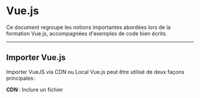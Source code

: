 # Vue.js

Ce document regroupe les notions importantes abordées lors de la formation Vue.js, accompagnées d'exemples de code bien écrits.

---

## Importer Vue.js

Importer VueJS via CDN ou Local
Vue.js peut être utilisé de deux façons principales :

**CDN** : Inclure un fichier <script> dans votre fichier HTML en pointant vers un CDN.
**Local** : Téléchargez Vue.js et incluez-le dans votre projet.

Cela permet de démarrer rapidement ou d’intégrer Vue.js dans un projet existant.

### Via CDN
```html
<script src="https://cdn.jsdelivr.net/npm/vue@3"></script>
```

### Via Local
```html
<script src="/path/to/vue.global.js"></script>
```

---

## Text Interpolation
Permet d'afficher des données dans le DOM.

L’interpolation utilise la syntaxe {{ }} pour afficher des données dynamiques dans le DOM. Cela lie des variables du modèle (data) à la vue.

```html
<div id="app">
  <p>{{ message }}</p>
</div>

<script>
const app = Vue.createApp({
  data() {
    return {
      message: 'Bonjour Vue.js!'
    };
  }
}).mount('#app');
</script>
```

---

## Débugger avec Vue.js Devtools
Téléchargez [Vue.js Devtools](https://devtools.vuejs.org/) pour Chrome ou Firefox pour visualiser les données et composants.

Vue.js Devtools est une extension pour Chrome permettant de visualiser l’état des composants, des props, des données et des événements déclenchés en temps réel.

---

## Liaison du Modèle et de la Vue
La liaison entre le modèle et la vue est au cœur de Vue.js grâce à la réactivité. Cela permet de mettre à jour l’interface utilisateur automatiquement quand les données changent.

### Liaison des Propriétés
v-bind ou : permet de lier dynamiquement des attributs HTML à des données Vue.js.
```html
<div id="app">
  <input v-bind:placeholder="placeholderText">
</div>

<script>
const app = Vue.createApp({
  data() {
    return {
      placeholderText: 'Entrez votre texte ici'
    };
  }
}).mount('#app');
</script>
```

### Two-way Binding avec `v-model`
Les méthodes permettent de définir des fonctions pour gérer des événements ou manipuler des données.

```html
<div id="app">
  <input v-model="message">
  <p>{{ message }}</p>
</div>

<script>
const app = Vue.createApp({
  data() {
    return {
      message: ''
    };
  }
}).mount('#app');
</script>
```

---

## Événements
Les événements comme v-on:click ou @click permettent d’écouter les interactions de l’utilisateur et d’exécuter des méthodes correspondantes.

### Ajouter un Gestionnaire d'Événements
```html
<div id="app">
  <button @click="sayHello">Cliquez-moi</button>
</div>

<script>
const app = Vue.createApp({
  methods: {
    sayHello() {
      alert('Bonjour!');
    }
  }
}).mount('#app');
</script>
```

### Modificateurs d'Événements
```html
<div id="app">
  <input @keyup.enter="submit">
</div>

<script>
const app = Vue.createApp({
  methods: {
    submit() {
      alert('Entrée détectée!');
    }
  }
}).mount('#app');
</script>
```

---

## Directives Structurelles

### `v-if` et `v-else`
```html
<div id="app">
  <p v-if="isLoggedIn">Bienvenue!</p>
  <p v-else>Veuillez vous connecter.</p>
</div>

<script>
const app = Vue.createApp({
  data() {
    return {
      isLoggedIn: false
    };
  }
}).mount('#app');
</script>
```

### `v-for`
```html
<div id="app">
  <ul>
    <li v-for="item in items" :key="item.id">{{ item.name }}</li>
  </ul>
</div>

<script>
const app = Vue.createApp({
  data() {
    return {
      items: [
        { id: 1, name: 'Item 1' },
        { id: 2, name: 'Item 2' },
        { id: 3, name: 'Item 3' }
      ]
    };
  }
}).mount('#app');
</script>
```

### `v-show`
```html
<div id="app">
  <p v-show="isVisible">Ce texte est visible.</p>
</div>

<script>
const app = Vue.createApp({
  data() {
    return {
      isVisible: true
    };
  }
}).mount('#app');
</script>
```

---

## Composants et Templates

### Définir un Composant avec un Template
```html
<div id="app">
  <my-component></my-component>
</div>

<script>
const app = Vue.createApp({});

app.component('my-component', {
  template: '<p>Ceci est un composant!</p>'
});

app.mount('#app');
</script>
```

### Passage de Propriétés
```html
<div id="app">
  <greeting-message v-bind:message="customMessage"></greeting-message>
</div>

<script>
const app = Vue.createApp({
  data() {
    return {
      customMessage: 'Salut Vue.js!'
    };
  }
});

app.component('greeting-message', {
  props: ['message'],
  template: '<p>{{ message }}</p>'
});

app.mount('#app');
</script>
```

---

## Propriétés Calculées et Watchers

### Propriétés Calculées
```html
<div id="app">
  <p>{{ reversedMessage }}</p>
</div>

<script>
const app = Vue.createApp({
  data() {
    return {
      message: 'Vue.js'
    };
  },
  computed: {
    reversedMessage() {
      return this.message.split('').reverse().join('');
    }
  }
}).mount('#app');
</script>
```

### Watchers
```html
<div id="app">
  <input v-model="name">
</div>

<script>
const app = Vue.createApp({
  data() {
    return {
      name: ''
    };
  },
  watch: {
    name(newValue) {
      console.log('Nouveau nom:', newValue);
    }
  }
}).mount('#app');
</script>
```

---

## Router et Navigation

### Définir des Routes avec Vue Router
```html
<div id="app">
  <router-link to="/home">Accueil</router-link>
  <router-view></router-view>
</div>

<script>
import { createRouter, createWebHistory } from 'vue-router';

const Home = { template: '<h1>Accueil</h1>' };
const About = { template: '<h1>À propos</h1>' };

const routes = [
  { path: '/home', component: Home },
  { path: '/about', component: About }
];

const router = createRouter({
  history: createWebHistory(),
  routes
});

const app = Vue.createApp({});
app.use(router);
app.mount('#app');
</script>
```

---

## Validation des Formulaires avec VeeValidate

```html
<template>
  <form @submit.prevent="handleSubmit">
    <input v-model="formData.name" type="text" placeholder="Nom">
    <span>{{ errors.name }}</span>
    <button type="submit">Soumettre</button>
  </form>
</template>

<script>
import { useForm, useField } from 'vee-validate';
import * as yup from 'yup';

export default {
  setup() {
    const schema = yup.object({
      name: yup.string().required('Le nom est requis')
    });

    const { errors, handleSubmit } = useForm({ schema });
    const { value: name } = useField('name');

    return { name, errors, handleSubmit };
  }
};
</script>

